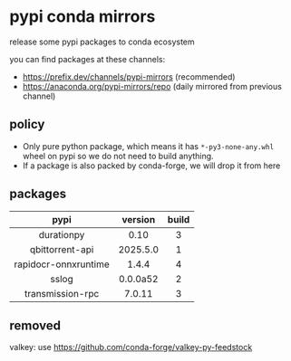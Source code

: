 # pypi conda mirrors

release some pypi packages to conda ecosystem

you can find packages at these channels:

- <https://prefix.dev/channels/pypi-mirrors> (recommended)
- <https://anaconda.org/pypi-mirrors/repo> (daily mirrored from previous channel)

## policy

- Only pure python package, which means it has `*-py3-none-any.whl` wheel on pypi so we do not need to build anything.
- If a package is also packed by conda-forge, we will drop it from here

## packages

|         pypi         | version  | build |
| :------------------: | :------: | :---: |
|      durationpy      |   0.10   |   3   |
|   qbittorrent-api    | 2025.5.0 |   1   |
| rapidocr-onnxruntime |  1.4.4   |   4   |
|        sslog         | 0.0.0a52 |   2   |
|   transmission-rpc   |  7.0.11  |   3   |

## removed

valkey: use https://github.com/conda-forge/valkey-py-feedstock
